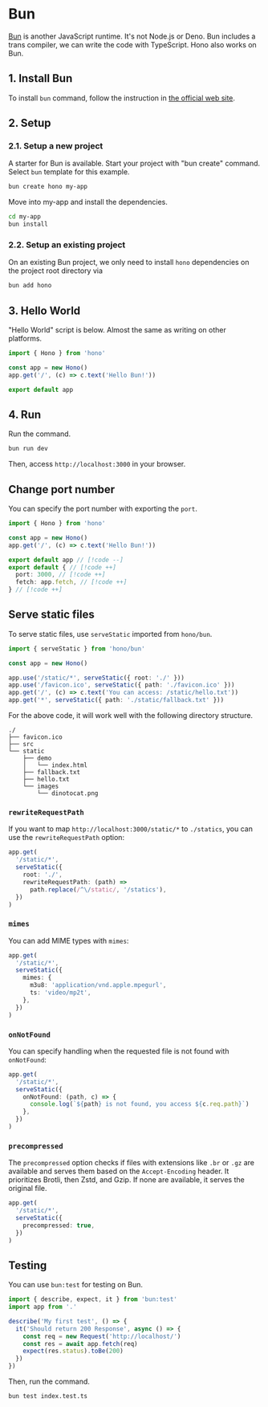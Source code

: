 # Bun

[Bun](https://bun.sh) is another JavaScript runtime. It's not Node.js or Deno. Bun includes a trans compiler, we can write the code with TypeScript.
Hono also works on Bun.

## 1. Install Bun

To install `bun` command, follow the instruction in [the official web site](https://bun.sh).

## 2. Setup

### 2.1. Setup a new project

A starter for Bun is available. Start your project with "bun create" command.
Select `bun` template for this example.

```sh
bun create hono my-app
```

Move into my-app and install the dependencies.

```sh
cd my-app
bun install
```

### 2.2. Setup an existing project

On an existing Bun project, we only need to install `hono` dependencies on the project root directory via

```sh
bun add hono
```

## 3. Hello World

"Hello World" script is below. Almost the same as writing on other platforms.

```ts
import { Hono } from 'hono'

const app = new Hono()
app.get('/', (c) => c.text('Hello Bun!'))

export default app
```

## 4. Run

Run the command.

```sh
bun run dev
```

Then, access `http://localhost:3000` in your browser.

## Change port number

You can specify the port number with exporting the `port`.

<!-- prettier-ignore -->
```ts
import { Hono } from 'hono'

const app = new Hono()
app.get('/', (c) => c.text('Hello Bun!'))

export default app // [!code --]
export default { // [!code ++]
  port: 3000, // [!code ++]
  fetch: app.fetch, // [!code ++]
} // [!code ++]
```

## Serve static files

To serve static files, use `serveStatic` imported from `hono/bun`.

```ts
import { serveStatic } from 'hono/bun'

const app = new Hono()

app.use('/static/*', serveStatic({ root: './' }))
app.use('/favicon.ico', serveStatic({ path: './favicon.ico' }))
app.get('/', (c) => c.text('You can access: /static/hello.txt'))
app.get('*', serveStatic({ path: './static/fallback.txt' }))
```

For the above code, it will work well with the following directory structure.

```
./
├── favicon.ico
├── src
└── static
    ├── demo
    │   └── index.html
    ├── fallback.txt
    ├── hello.txt
    └── images
        └── dinotocat.png
```

### `rewriteRequestPath`

If you want to map `http://localhost:3000/static/*` to `./statics`, you can use the `rewriteRequestPath` option:

```ts
app.get(
  '/static/*',
  serveStatic({
    root: './',
    rewriteRequestPath: (path) =>
      path.replace(/^\/static/, '/statics'),
  })
)
```

### `mimes`

You can add MIME types with `mimes`:

```ts
app.get(
  '/static/*',
  serveStatic({
    mimes: {
      m3u8: 'application/vnd.apple.mpegurl',
      ts: 'video/mp2t',
    },
  })
)
```

### `onNotFound`

You can specify handling when the requested file is not found with `onNotFound`:

```ts
app.get(
  '/static/*',
  serveStatic({
    onNotFound: (path, c) => {
      console.log(`${path} is not found, you access ${c.req.path}`)
    },
  })
)
```

### `precompressed`

The `precompressed` option checks if files with extensions like `.br` or `.gz` are available and serves them based on the `Accept-Encoding` header. It prioritizes Brotli, then Zstd, and Gzip. If none are available, it serves the original file.

```ts
app.get(
  '/static/*',
  serveStatic({
    precompressed: true,
  })
)
```

## Testing

You can use `bun:test` for testing on Bun.

```ts
import { describe, expect, it } from 'bun:test'
import app from '.'

describe('My first test', () => {
  it('Should return 200 Response', async () => {
    const req = new Request('http://localhost/')
    const res = await app.fetch(req)
    expect(res.status).toBe(200)
  })
})
```

Then, run the command.

```sh
bun test index.test.ts
```
